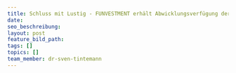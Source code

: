 ```yaml
---
title: Schluss mit Lustig - FUNVESTMENT erhält Abwicklungsverfügung der BaFin
date:
seo_beschreibung:
layout: post
feature_bild_path:
tags: []
topics: []
team_member: dr-sven-tintemann
---
```

